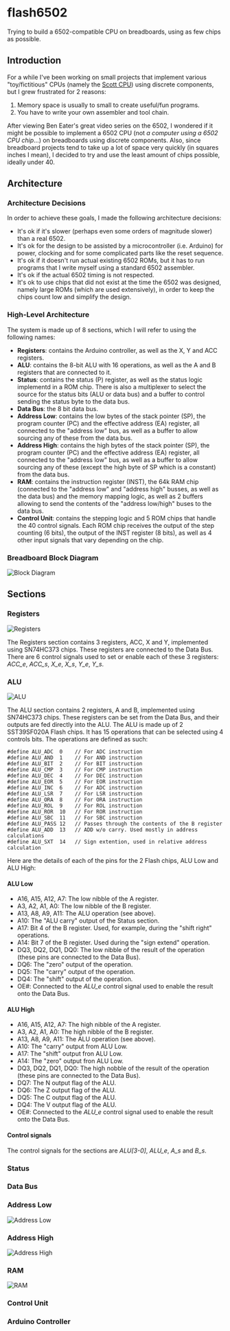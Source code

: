 
# flash6502
Trying to build a 6502-compatible CPU on breadboards, using as few chips as possible.

## Introduction
For a while I've been working on small projects that implement various "toy/fictitious" CPUs (namely the [Scott CPU](https://github.com/patrickleboutillier/jcscpu-hmc)) using discrete components, but I grew frustrated for 2 reasons:

1. Memory space is usually to small to create useful/fun programs.
2. You have to write your own assembler and tool chain.

After viewing Ben Eater's great video series on the 6502, I wondered if it might be possible to implement a 6502 CPU (not *a computer using a 6502 CPU chip*...) on breadboards using discrete components. Also, since breadboard projects tend to take up a lot of space very quickly (in squares inches I mean), I decided to try and use the least amount of chips possible, ideally under 40.

## Architecture

### Architecture Decisions
In order to achieve these goals, I made the following architecture decisions:

- It's ok if it's slower (perhaps even some orders of magnitude slower) than a real 6502.
- It's ok for the design to be assisted by a microcontroller (i.e. Arduino) for power, clocking and for some complicated parts like the reset sequence.
- It's ok if it doesn't run actual existing 6502 ROMs, but it has to run programs that I write myself using a standard 6502 assembler.
- It's ok if the actual 6502 timing is not respected.
- It's ok to use chips that did not exist at the time the 6502 was designed, namely large ROMs (which are used extensively), in order to keep the chips count low and simplify the design.

### High-Level Architecture
The system is made up of 8 sections, which I will refer to using the following names:

- **Registers**: contains the Arduino controller, as well as the X, Y and ACC registers.
- **ALU**: contains the 8-bit ALU with 16 operations, as well as the A and B registers that are connected to it.
- **Status**: contains the status (P) register, as well as the status logic implementd in a ROM chip. There is also a multiplexer to select the source for the status bits (ALU or data bus) and a buffer to control sending the status byte to the data bus.
- **Data Bus**: the 8 bit data bus.
- **Address Low**: contains the low bytes of the stack pointer (SP), the program counter (PC) and the effective address (EA) register, all connected to the "address low" bus, as well as a buffer to allow sourcing any of these from the data bus.
- **Address High**: contains the high bytes of the stack pointer (SP), the program counter (PC) and the effective address (EA) register, all connected to the "address low" bus, as well as a buffer to allow sourcing any of these (except the high byte of SP which is a constant) from the data bus.
- **RAM**: contains the instruction register (INST), the 64k RAM chip (connected to the "address low" and "address high" busses, as well as the data bus) and the memory mapping logic, as well as 2 buffers allowing to send the contents of the "address low/high" buses to the data bus.
- **Control Unit**: contains the stepping logic and 5 ROM chips that handle the 40 control signals. Each ROM chip receives the output of the step counting (6 bits), the output of the INST register (8 bits), as well as 4 other input signals that vary depending on the chip.

### Breadboard Block Diagram
![Block Diagram](https://github.com/patrickleboutillier/flash6502/raw/feature/docs/images/block_architecture.jpeg)

## Sections
### Registers
![Registers](https://github.com/patrickleboutillier/flash6502/raw/feature/docs/images/reg.jpg)

The Registers section contains 3 registers, ACC, X and Y, implemented using SN74HC373 chips. These registers are connected to the Data Bus. There are 6 control signals used to set or enable each of these 3 registers: *ACC_e*, *ACC_s*, *X_e*, *X_s*, *Y_e*, *Y_s*.

### ALU
![ALU](https://github.com/patrickleboutillier/flash6502/raw/feature/docs/images/alu.jpg)

The ALU section contains 2 registers, A and B, implemented using SN74HC373 chips. These registers can be set from the Data Bus, and their outputs are fed directly into the ALU. The ALU is made up of 2 SST39SF020A Flash chips. It has 15 operations that can be selected using 4 controls bits.
The operations are defined as such:

    #define ALU_ADC  0    // For ADC instruction
    #define ALU_AND  1    // For AND instruction
    #define ALU_BIT  2    // For BIT instruction
    #define ALU_CMP  3    // For CMP instruction
    #define ALU_DEC  4    // For DEC instruction
    #define ALU_EOR  5    // For EOR instruction
    #define ALU_INC  6    // For ADC instruction
    #define ALU_LSR  7    // For LSR instruction
    #define ALU_ORA  8    // For ORA instruction
    #define ALU_ROL  9    // For ROL instruction
    #define ALU_ROR  10   // For ROR instruction
    #define ALU_SBC  11   // For SBC instruction
    #define ALU_PASS 12   // Passes through the contents of the B register
    #define ALU_ADD  13   // ADD w/o carry. Used mostly in address calculations
    #define ALU_SXT  14   // Sign extention, used in relative address calculation

Here are the details of each of the pins for the 2 Flash chips, ALU Low and ALU High:
#### ALU Low
- A16, A15, A12, A7: The low nibble of the A register.
- A3, A2, A1, A0: The low nibble of the B register.
- A13, A8, A9, A11: The ALU operation (see above).
- A10: The "ALU carry" output of the Status section.
- A17: Bit 4 of the B register. Used, for example, during the "shift right" operations.
- A14: Bit 7 of the B register. Used during the "sign extend" operation. 
- DQ3, DQ2, DQ1, DQ0: The low nibble of the result of the operation (these pins are connected to the Data Bus).
- DQ6: The "zero" output of the operation.
- DQ5: The "carry" output of the operation.
- DQ4: The "shift" output of the operation.
- OE#: Connected to the *ALU_e* control signal used to enable the result onto the Data Bus.

#### ALU High
- A16, A15, A12, A7: The high nibble of the A register.
- A3, A2, A1, A0: The high nibble of the B register.
- A13, A8, A9, A11: The ALU operation (see above).
- A10: The "carry" output from ALU Low.
- A17: The "shift" output fron ALU Low.
- A14: The "zero" output fron ALU Low.
- DQ3, DQ2, DQ1, DQ0: The high nobble of the result of the operation (these pins are connected to the Data Bus).
- DQ7: The N output flag of the ALU.
- DQ6: The Z output flag of the ALU.
- DQ5: The C output flag of the ALU.
- DQ4: The V output flag of the ALU.
- OE#: Connected to the *ALU_e* control signal used to enable the result onto the Data Bus.

#### Control signals
The control signals for the sections are *ALU[3-0]*, *ALU_e*, *A_s* and *B_s*.

### Status
### Data Bus
### Address Low
![Address Low](https://github.com/patrickleboutillier/flash6502/raw/feature/docs/images/addrl.jpg)
### Address High
![Address High](https://github.com/patrickleboutillier/flash6502/raw/feature/docs/images/addrh.jpg)
### RAM
![RAM](https://github.com/patrickleboutillier/flash6502/raw/feature/docs/images/ram.jpg)
### Control Unit
### Arduino Controller
